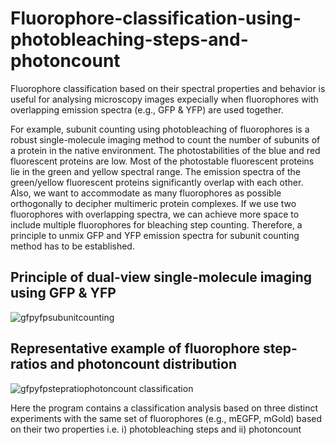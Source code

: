 # Fluorophore-classification-using-photobleaching-steps-and-photoncount

Fluorophore classification based on their spectral properties and behavior is useful for analysing microscopy images expecially when fluorophores with overlapping emission spectra (e.g., GFP & YFP) are used together.

For example, subunit counting using photobleaching of fluorophores is a robust single-molecule imaging method to count the number of subunits of a protein in the native environment. The photostabilities of the blue and red fluorescent proteins are low. Most of the photostable fluorescent proteins lie in the green and yellow spectral range. The emission spectra of the green/yellow fluorescent proteins significantly overlap with each other. Also, we want to accommodate as many fluorophores as possible orthogonally to decipher multimeric protein complexes. If we use two fluorophores with overlapping spectra, we can achieve more space to include multiple fluorophores for bleaching step counting. Therefore, a principle to unmix GFP and YFP emission spectra for subunit counting method has to be established.

## **Principle of dual-view single-molecule imaging using GFP & YFP** ##
![gfpyfpsubunitcounting](https://github.com/antaramukhopadhyay/Fluorophore-classification-using-photobleaching-steps-and-photoncount/assets/160405848/e951a381-1259-4131-abe1-123e64706cdf)

## **Representative example of fluorophore step-ratios and photoncount distribution** ##
![gfpyfpstepratiophotoncount classification](https://github.com/antaramukhopadhyay/Fluorophore-classification-using-photobleaching-steps-and-photoncount/assets/160405848/c1e6c572-2866-413c-a36e-511d2dc0e709)



Here the program contains a classification analysis based on three distinct experiments with the same set of fluorophores (e.g., mEGFP, mGold) based on their two properties i.e. i) photobleaching steps and ii) photoncount
